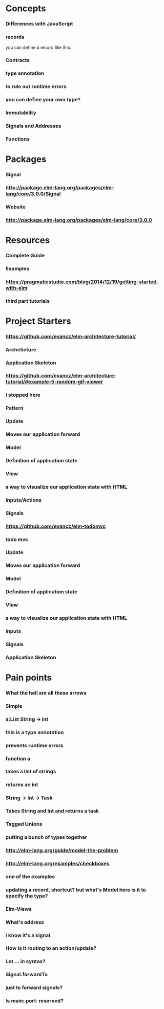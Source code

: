 # Concepts
### Differences with JavaScript

### records
you can define a record like this:
### Contracts

### type annotation
### to rule out runtime errors
### you can define your own type?

### Immutability
### Signals and Addresses
### Functions

# Packages
### Signal
### http://package.elm-lang.org/packages/elm-lang/core/3.0.0/Signal
### Website
### http://package.elm-lang.org/packages/elm-lang/core/3.0.0
# Resources
### Complete Guide

### Examples

### https://pragmaticstudio.com/blog/2014/12/19/getting-started-with-elm
### third part tutorials
# Project Starters
### https://github.com/evancz/elm-architecture-tutorial/
### Archeticture

### Application Skeleton

### https://github.com/evancz/elm-architecture-tutorial/#example-5-random-gif-viewer
### I stopped here
### Pattern
### Update
### Moves our application forward
### Model
### Definition of application state
### VIew
### a way to visualize our application state with HTML

### Inputs/Actions
### Signals
### https://github.com/evancz/elm-todomvc
### todo mvc

### Update
### Moves our application forward
### Model
### Definition of application state
### VIew
### a way to visualize our application state with HTML

### Inputs
### Signals
### Application Skeleton

# Pain points
### What the hell are all these arrows
### Simple
### a:List String -> int
### this is a type annotation
### prevents runtime errors
### function a
### takes a list of strings
### returns an int
### String -> Int -> Task
### Takes String and Int and returns a task
### Tagged Unions
### putting a bunch of types together
### http://elm-lang.org/guide/model-the-problem
### http://elm-lang.org/examples/checkboxes
### one of the examples
### updating a record, shortcut? but what's Model here is it to specify the type?

### Elm-Views
### What's address
### I know it's a signal
### How is it routing to an action/update?
### Let ... in syntax?

### Signal.forwardTo
### just to forward signals?
### Is main: port: reserved?
